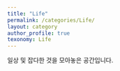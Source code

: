 ```yaml
---
title: "Life"
permalink: /categories/Life/
layout: category
author_profile: true
texonomy: Life
---
```


일상 및 잡다한 것을 모아놓은 공간입니다.
